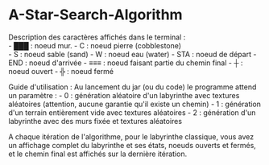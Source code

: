 # A-Star-Search-Algorithm

Description des caractères affichés dans le terminal :</br>
    - ███ : noeud mur. 
    - C : noeud pierre (cobblestone)  
    - S : noeud sable (sand)
    - W : noeud eau (water)
    - STA : noeud de départ
    - END : noeud d'arrivée
    - ≡≡≡ : noeud faisant partie du chemin final
    -  ┼ : noeud ouvert
    -  ╬ : noeud fermé

Guide d'utilisation :
    Au lancement du jar (ou du code) le programme attend un paramètre :
    - 0 : génération aléatoire d'un labyrinthe avec textures aléatoires (attention, aucune garantie qu'il existe un chemin)
    - 1 : génération d'un terrain entièrement vide avec textures aléatoires
    - 2 : génération d'un labyrinthe avec des murs fixée et textures aléatoires

A chaque itération de l'algorithme, pour le labyrinthe classique, vous avez un affichage complet du labyrinthe et ses états, noeuds ouverts et fermés, et le chemin final est affichés sur la dernière itération.
